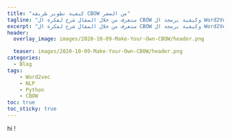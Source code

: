 ```yaml
---
title: "كيفية تطوير طريقة CBOW من الصفر"
tagline: "ستعرف من خلال المقال شرح لفكرة ال CBOW وكيفية برمجة ال Word2Vec الخاص بك من الصفر "
excerpt: "ستعرف من خلال المقال شرح لفكرة ال CBOW وكيفية برمجة ال Word2Vec الخاص بك من الصفر "
header:
  overlay_image: images/2020-10-09-Make-Your-Own-CBOW/header.png

  teaser: images/2020-10-09-Make-Your-Own-CBOW/header.png
categories:
  - Blog
tags:
    - Word2vec
    - NLP
    - Python
    - CBOW
toc: true
toc_sticky: true
---
```

hi !
